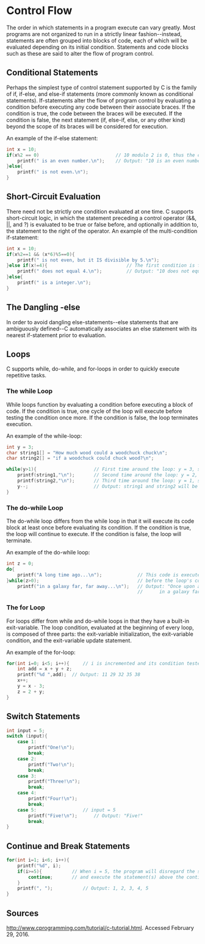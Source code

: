 # Control Flow

The order in which statements in a program execute can vary greatly. Most programs are not organized to run in a strictly linear fashion--instead, statements are often grouped into blocks of code, each of which will be evaluated depending on its initial condition. Statements and code blocks such as these are said to alter the flow of program control. 

## Conditional Statements

Perhaps the simplest type of control statement supported by C is the family of if, if-else, and else-if statements (more commonly known as conditional statements). If-statements alter the flow of program control by evaluating a condition before executing any code between their associate braces. If the condition is true, the code between the braces will be executed. If the condition is false, the next statement (if, else-if, else, or any other kind) beyond the scope of its braces will be considered for execution. 

An example of the if-else statement:

```c
int x = 10;
if(x%2 == 0) 							// 10 modulo 2 is 0, thus the condition is true
	printf(" is an even number.\n");	// Output: "10 is an even number."	
}else{
	printf(" is not even.\n");
}
```

## Short-Circuit Evaluation

There need not be strictly one condition evaluated at one time. C supports short-circuit logic, in which the statement preceding a control operator (&&, ||, and ?) is evaluated to be true or false before, and optionally in addition to, the statement to the right of the operator. An example of the multi-condition if-statement:

```c
int x = 10;
if(x%2==1 && (x*6)%5==0){
	printf(" is not even, but it IS divisible by 5.\n");
}else if(x!=4){								// The first condition is false, but 10 != 4 is true
	printf(" does not equal 4.\n");			// Output: "10 does not equal 4."
}else{
	printf(" is a integer.\n");
}
```

## The Dangling -else

In order to avoid dangling else-statements--else statements that are ambiguously defined--C automatically associates an else statement with its nearest if-statement prior to evaluation. 

## Loops

C supports while, do-while, and for-loops in order to quickly execute repetitive tasks.

### The while Loop

While loops function by evaluating a condition before executing a block of code. If the condition is true, one cycle of the loop will execute before testing the condition once more. If the condition is false, the loop terminates execution.

An example of the while-loop:

```c
int y = 3;
char string1[] = "How much wood could a woodchuck chuck\n";
char string2[] = "if a woodchuck could chuck wood?\n";

while(y>1){						// First time around the loop: y = 3, so y>1 is true
	printf(string1,"\n");		// Second time around the loop: y = 2, so y>1 is true
	printf(string2,"\n");		// Third time around the loop: y = 1, so y>1 is false
	y--;						// Output: string1 and string2 will be printed twice
}
```

### The do-while Loop

The do-while loop differs from the while loop in that it will execute its code block at least once before evaluating its condition. If the condition is true, the loop will continue to execute. If the condition is false, the loop will terminate.

An example of the do-while loop:

```c
int z = 0;
do{
	printf("A long time ago...\n");				// This code is executed at least once
}while(z>0);									// before the loop's condition is evaluated
	printf("in a galaxy far, far away...\n");	// Output: "Once upon a time ago...
												//	    in a galaxy far, far away..."
```

### The for Loop

For loops differ from while and do-while loops in that they have a built-in exit-variable. The loop condition, evaluated at the beginning of every loop, is composed of three parts: the exit-variable initialization, the exit-variable condition, and the exit-variable update statement.

An example of the for-loop:

```c
for(int i=0; i<5; i++){		// i is incremented and its condition tested every time the loop executes
	int add = x + y + z;
	printf("%d ",add);	// Output: 11 29 32 35 38
	x++;
	y = x - 3;
	z = 2 + y;
}
```

## Switch Statements

```c
int input = 5;
switch (input){
	case 1:
		printf("One!\n");
		break;
	case 2:
		printf("Two!\n");
		break;
	case 3:
		printf("Three!\n");
		break;
	case 4:
		printf("Four!\n");
		break;
	case 5:					// input = 5
		printf("Five!\n");		// Output: "Five!"	 
		break;		
}
```

## Continue and Break Statements

```c
for(int i=1; i<6; i++){
	printf("%d", i);
	if(i>=5){			// When i = 5, the program will disregard the second print statement
		continue;		// and execute the statement(s) above the continue statement once more 
	}
	printf(", ");			// Output: 1, 2, 3, 4, 5
}
```

## Sources

http://www.cprogramming.com/tutorial/c-tutorial.html. Accessed February 29, 2016.

